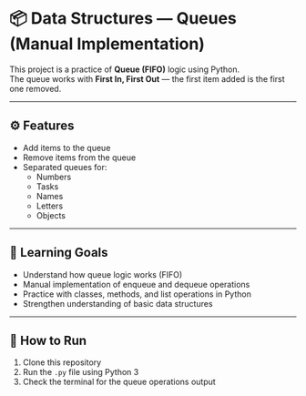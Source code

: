 # 📦 Data Structures — Queues (Manual Implementation)

This project is a practice of **Queue (FIFO)** logic using Python.  
The queue works with **First In, First Out** — the first item added is the first one removed.

---

## ⚙️ Features

- Add items to the queue
- Remove items from the queue
- Separated queues for:
  - Numbers
  - Tasks
  - Names
  - Letters
  - Objects

---

## 🧠 Learning Goals

- Understand how queue logic works (FIFO)
- Manual implementation of enqueue and dequeue operations
- Practice with classes, methods, and list operations in Python
- Strengthen understanding of basic data structures

---

## 🚀 How to Run

1. Clone this repository
2. Run the `.py` file using Python 3
3. Check the terminal for the queue operations output
